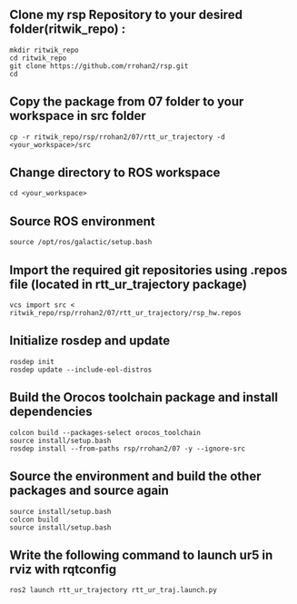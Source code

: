 ## Clone my rsp Repository to your desired folder(ritwik_repo) :
```
mkdir ritwik_repo
cd ritwik_repo
git clone https://github.com/rrohan2/rsp.git
cd
```
## Copy the package from 07 folder to your workspace in src folder
```
cp -r ritwik_repo/rsp/rrohan2/07/rtt_ur_trajectory -d <your_workspace>/src
```
## Change directory to ROS workspace
```
cd <your_workspace>
```
## Source ROS environment
```
source /opt/ros/galactic/setup.bash
```
## Import the required git repositories using .repos file (located in rtt_ur_trajectory package)
```
vcs import src < ritwik_repo/rsp/rrohan2/07/rtt_ur_trajectory/rsp_hw.repos
```
## Initialize rosdep and update
```
rosdep init
rosdep update --include-eol-distros
```
## Build the Orocos toolchain package and install dependencies
```
colcon build --packages-select orocos_toolchain
source install/setup.bash
rosdep install --from-paths rsp/rrohan2/07 -y --ignore-src
```
## Source the environment and build the other packages and source again
```
source install/setup.bash
colcon build
source install/setup.bash
```
## Write the following command to launch ur5 in rviz with rqtconfig
```
ros2 launch rtt_ur_trajectory rtt_ur_traj.launch.py
```

